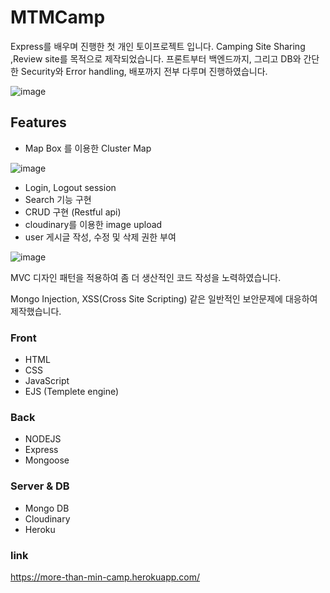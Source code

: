 # MTMCamp
Express를 배우며 진행한 첫 개인 토이프로젝트 입니다. Camping Site Sharing ,Review site를 목적으로 제작되었습니다. 프론트부터 백엔드까지, 그리고 DB와 간단한 Security와 Error handling, 배포까지 전부 다루며 진행하였습니다.

![image](https://user-images.githubusercontent.com/72514247/105835809-aee5be00-600f-11eb-87f5-2caeeeb1d6ee.png)


## Features

- Map Box 를 이용한 Cluster Map

![image](https://user-images.githubusercontent.com/72514247/105853932-96829d00-6029-11eb-872e-40cd8e44c8a3.png)

- Login, Logout session
- Search 기능 구현
- CRUD 구현 (Restful api)
- cloudinary를 이용한 image upload
- user 게시글 작성, 수정 및 삭제 권한 부여

![image](https://user-images.githubusercontent.com/72514247/105837022-6b8c4f00-6011-11eb-8869-5f05dca7cec1.png)


MVC 디자인 패턴을 적용하여 좀 더 생산적인 코드 작성을 노력하였습니다.

Mongo Injection, XSS(Cross Site Scripting) 같은 일반적인 보안문제에 대응하여 제작했습니다.

### Front

- HTML
- CSS
- JavaScript
- EJS (Templete engine)

### Back

- NODEJS
- Express
- Mongoose

### Server & DB

- Mongo DB
- Cloudinary
- Heroku

### link

https://more-than-min-camp.herokuapp.com/
